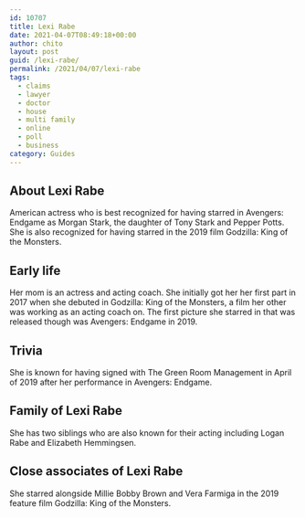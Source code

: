 ```yaml
---
id: 10707
title: Lexi Rabe
date: 2021-04-07T08:49:18+00:00
author: chito
layout: post
guid: /lexi-rabe/
permalink: /2021/04/07/lexi-rabe
tags:
  - claims
  - lawyer
  - doctor
  - house
  - multi family
  - online
  - poll
  - business
category: Guides
---
```

<!--Content-->



## About Lexi Rabe


  American actress who is best recognized for having starred in Avengers: Endgame as Morgan Stark, the daughter of Tony Stark and Pepper Potts. She is also recognized for having starred in the 2019 film Godzilla: King of the Monsters.  

      
      
      
## Early life


  Her mom is an actress and acting coach. She initially got her her first part in 2017 when she debuted in Godzilla: King of the Monsters, a film her other was working as an acting coach on. The first picture she starred in that was released though was Avengers: Endgame in 2019.

      
      
      
## Trivia


  She is known for having signed with The Green Room Management in April of 2019 after her performance in Avengers: Endgame.

      
      
      
## Family of Lexi Rabe


  She has two siblings who are also known for their acting including Logan Rabe and Elizabeth Hemmingsen. 

      
      
      
## Close associates of Lexi Rabe


  She starred alongside Millie Bobby Brown and Vera Farmiga in the 2019 feature film Godzilla: King of the Monsters.


